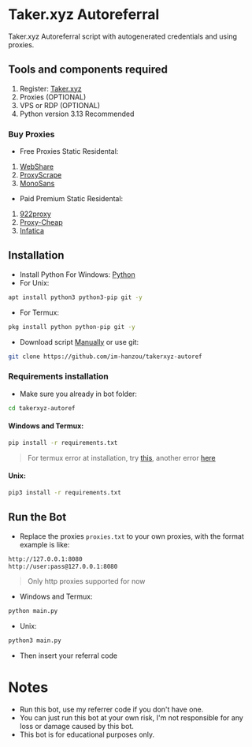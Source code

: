 # Taker.xyz Autoreferral
Taker.xyz Autoreferral script with autogenerated credentials and using proxies.
## Tools and components required
1. Register: [Taker.xyz](https://earn.taker.xyz?start=8M1DW)
2. Proxies (OPTIONAL)
3. VPS or RDP (OPTIONAL)
5. Python version 3.13 Recommended
### Buy Proxies
- Free Proxies Static Residental: 
1. [WebShare](https://www.webshare.io/?referral_code=p7k7whpdu2jg)
2. [ProxyScrape](https://proxyscrape.com/?ref=odk1mmj)
3. [MonoSans](https://github.com/monosans/proxy-list)
- Paid Premium Static Residental:
1. [922proxy](https://www.922proxy.com/register?inviter_code=d03d4fed)
2. [Proxy-Cheap](https://app.proxy-cheap.com/r/JysUiH)
3. [Infatica](https://dashboard.infatica.io/aff.php?aff=544)
## Installation
- Install Python For Windows: [Python](https://www.python.org/ftp/python/3.13.0/python-3.13.0-amd64.exe)
- For Unix:
```bash
apt install python3 python3-pip git -y
```
- For Termux:
```bash
pkg install python python-pip git -y
```
- Download script [Manually](https://github.com/im-hanzou/takerxyz-autoref/archive/refs/heads/main.zip) or use git:
```bash
git clone https://github.com/im-hanzou/takerxyz-autoref
```
### Requirements installation
- Make sure you already in bot folder:
```bash
cd takerxyz-autoref
```
#### Windows and Termux:
```bash
pip install -r requirements.txt
```
> For termux error at installation, try [this](https://github.com/im-hanzou/takerxyz-autoref/issues/9), another error [here](https://github.com/im-hanzou/dawn-autoref/issues/14)
#### Unix:
```bash
pip3 install -r requirements.txt
```
## Run the Bot
- Replace the proxies ```proxies.txt``` to your own proxies, with the format example is like:
```bash
http://127.0.0.1:8080
http://user:pass@127.0.0.1:8080
```
>Only http proxies supported for now
- Windows and Termux:
```bash
python main.py
```
- Unix:
```bash
python3 main.py
```
- Then insert your referral code
# Notes
- Run this bot, use my referrer code if you don't have one.
- You can just run this bot at your own risk, I'm not responsible for any loss or damage caused by this bot.
- This bot is for educational purposes only.
